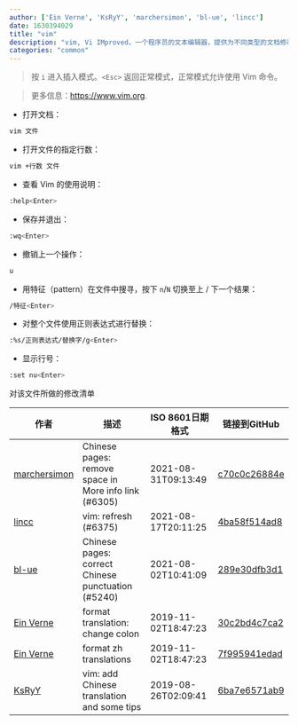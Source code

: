 ```yaml
---
author: ['Ein Verne', 'KsRyY', 'marchersimon', 'bl-ue', 'lincc']
date: 1630394029
title: "vim"
description: "vim, Vi IMproved，一个程序员的文本编辑器，提供为不同类型的文档修改设计的多种模式。"
categories: "common"
---
```

> 按 `i` 进入插入模式。`<Esc>` 返回正常模式，正常模式允许使用 Vim 命令。

> 更多信息：<https://www.vim.org>.

- 打开文档：

```bash
vim 文件
```

- 打开文件的指定行数：

```bash
vim +行数 文件
```

- 查看 Vim 的使用说明：

```bash
:help<Enter>
```

- 保存并退出：

```bash
:wq<Enter>
```

- 撤销上一个操作：

```bash
u
```

- 用特征（pattern）在文件中搜寻，按下 `n`/`N` 切换至上 / 下一个结果：

```bash
/特征<Enter>
```

- 对整个文件使用正则表达式进行替换：

```bash
:%s/正则表达式/替换字/g<Enter>
```

- 显示行号：

```bash
:set nu<Enter>
```
对该文件所做的修改清单


作者 | 描述 | ISO 8601日期格式 | 链接到GitHub
------|-----|-----|-----
[marchersimon](mailto:50295997+marchersimon@users.noreply.github.com) | Chinese pages: remove space in More info link (#6305) | 2021-08-31T09:13:49 | [c70c0c26884e](https://github.com/tldr-pages/tldr/commit/c70c0c26884ee74fabb640cd842d1e4c72d9df4b)
[lincc](mailto:46962923+blueskyson@users.noreply.github.com) | vim: refresh (#6375) | 2021-08-17T20:11:25 | [4ba58f514ad8](https://github.com/tldr-pages/tldr/commit/4ba58f514ad8d22c477708ccc673453bf583a0cb)
[bl-ue](mailto:54780737+bl-ue@users.noreply.github.com) | Chinese pages: correct Chinese punctuation (#5240) | 2021-08-02T10:41:09 | [289e30dfb3d1](https://github.com/tldr-pages/tldr/commit/289e30dfb3d1d73bade9e3610e12bfc90e9270ae)
[Ein Verne](mailto:einverne@gmail.com) | format translation: change colon | 2019-11-02T18:47:23 | [30c2bd4c7ca2](https://github.com/tldr-pages/tldr/commit/30c2bd4c7ca2385e09cc00f15ad651e195b82e65)
[Ein Verne](mailto:einverne@gmail.com) | format zh translations | 2019-11-02T18:47:23 | [7f995941edad](https://github.com/tldr-pages/tldr/commit/7f995941edaddaa6bd3208856ec539f5439f7ef4)
[KsRyY](mailto:andy200511@126.com) | vim: add Chinese translation and some tips | 2019-08-26T02:09:41 | [6ba7e6571ab9](https://github.com/tldr-pages/tldr/commit/6ba7e6571ab9c7b98598d99e934f261e521fe5e3)

